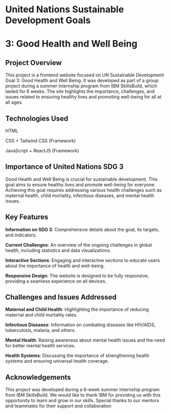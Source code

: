# United Nations Sustainable Development Goals 
# 3: Good Health and Well Being

## Project Overview
This project is a frontend website focused on UN Sustainable Development Goal 3: Good Health and Well Being. It was developed as part of a group project during a summer internship program from IBM SkillsBuild, which lasted for 6 weeks. The site highlights the importance, challenges, and issues related to ensuring healthy lives and promoting well-being for all at all ages.

## Technologies Used
HTML

CSS + Tailwind CSS (Framework)

JavaScript + ReactJS (Framework)

## Importance of United Nations SDG 3
Good Health and Well Being is crucial for sustainable development. This goal aims to ensure healthy lives and promote well-being for everyone. Achieving this goal requires addressing various health challenges such as maternal health, child mortality, infectious diseases, and mental health issues.

## Key Features

**Information on SDG 3**: Comprehensive details about the goal, its targets, and indicators.

**Current Challenges**: An overview of the ongoing challenges in global health, including statistics and data visualizations.

**Interactive Sections**: Engaging and interactive sections to educate users about the importance of health and well-being.

**Responsive Design**: The website is designed to be fully responsive, providing a seamless experience on all devices.

## Challenges and Issues Addressed

**Maternal and Child Health**: Highlighting the importance of reducing maternal and child mortality rates.

**Infectious Diseases**: Information on combating diseases like HIV/AIDS, tuberculosis, malaria, and others.

**Mental Health**: Raising awareness about mental health issues and the need for better mental health services.

**Health Systems**: Discussing the importance of strengthening health systems and ensuring universal health coverage.

## Acknowledgements
This project was developed during a 6-week summer internship program from IBM SkillsBuild. We would like to thank IBM for providing us with this opportunity to learn and grow in our skills. Special thanks to our mentors and teammates for their support and collaboration
